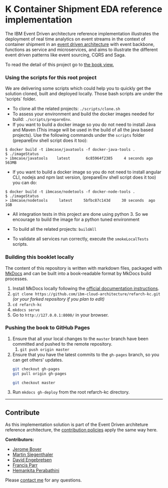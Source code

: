 # K Container Shipment EDA reference implementation

The IBM Event Driven architecture reference implementation illustrates the deployment of real time analytics on event streams in the context of container shipment in an [event driven architecture](https://github.com/ibm-cloud-architecture/refarch-eda) with event backbone, functions as service and microservices, and aims to illustrate the different event driven patterns like event sourcing, CQRS and Saga.

To read the detail of this project go to [the book view.](http://ibm-cloud-architecture.github.io/refarch-kc)

### Using the scripts for this root project

We are delivering some scripts which could help you to quickly get the solution cloned, built and deployed locally. Those bash scripts are under the 'scripts` folder.

* To clone all the related projects: `./scripts/clone.sh`
* To assess your environment and build the docker images needed for build: `./scripts/prepareEnv`.
* If you want to build a docker image so you do not need to install Java and Maven (This image will be used in the build of all the java based projects). Use the following commands under the `scripts` folder (prepareEnv shell script does it too):

```
$ docker build -t ibmcase/javatools -f docker-java-tools .
$ ./imageStatus 
> ibmcase/javatools    latest       6c85964f2385     4 seconds ago  563MB
```
* If you want to build a docker image so you do not need to install angular CLI, nodejs and npm last version, (prepareEnv shell script does it too) you can do:
```
$ docker build -t ibmcase/nodetools -f docker-node-tools .
$ ./imageStatus
> ibmcase/nodetools     latest     5bfbc87c143d     30 seconds  ago     1GB
```
* All integration tests in this project are done using python 3. So we encourage to build the image for a python tuned environment

* To build all the related projects: `buildAll`
* To validate all services run correctly, execute the `smokeLocalTests` scripts.


### Building this booklet locally

The content of this repository is written with markdown files, packaged with [MkDocs](https://www.mkdocs.org/) and can be built into a book-readable format by MkDocs build processes.

1. Install MkDocs locally following the [official documentation instructions](https://www.mkdocs.org/#installation).
2. `git clone https://github.com/ibm-cloud-architecture/refarch-kc.git` _(or your forked repository if you plan to edit)_
3. `cd refarch-kc`
4. `mkdocs serve`
5. Go to `http://127.0.0.1:8000/` in your browser.

### Pushing the book to GitHub Pages

1. Ensure that all your local changes to the `master` branch have been committed and pushed to the remote repository.
   1. `git push origin master`
2. Ensure that you have the latest commits to the `gh-pages` branch, so you can get others' updates.
	```bash
	git checkout gh-pages
	git pull origin gh-pages
	
	git checkout master
	```
3. Run `mkdocs gh-deploy` from the root refarch-kc directory.

--- 

## Contribute

As this implementation solution is part of the Event Driven architeture reference architecture, the [contribution policies](./CONTRIBUTING.md) apply the same way here.

**Contributors:**
* [Jerome Boyer](https://www.linkedin.com/in/jeromeboyer/)
* [Martin Siegenthaler](https://www.linkedin.com/in/martin-siegenthaler-7654184/)
* [David Engebretsen](https://www.linkedin.com/in/david-engebretsen/)
* [Francis Parr](https://www.linkedin.com/in/francis-parr-26041924)
* [Hemankita Perabathini](https://www.linkedin.com/in/hemankita-perabathini/)

Please [contact me](mailto:boyerje@us.ibm.com) for any questions.

